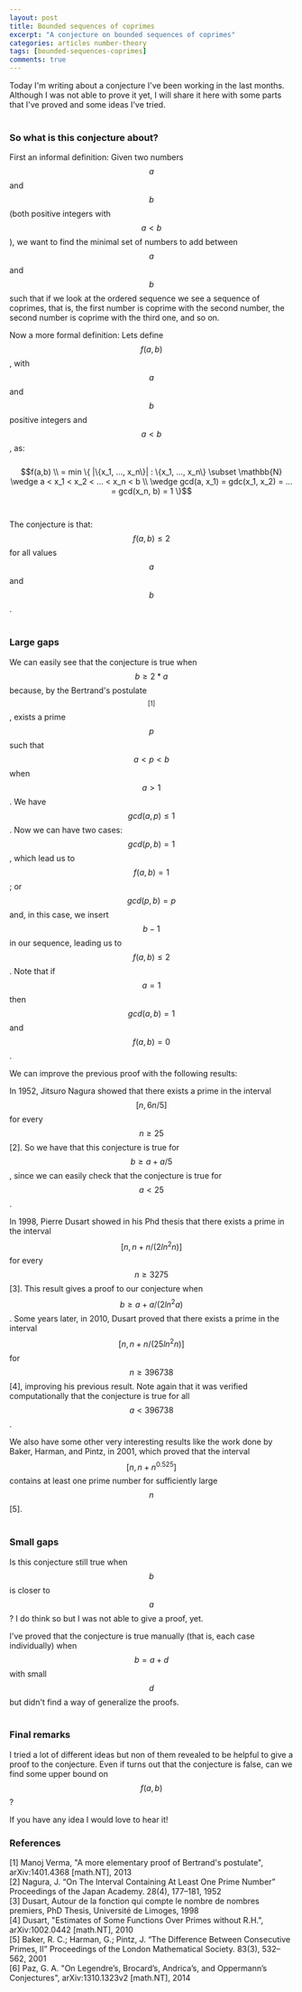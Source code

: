 ```yaml
---
layout: post
title: Bounded sequences of coprimes
excerpt: "A conjecture on bounded sequences of coprimes"
categories: articles number-theory
tags: [bounded-sequences-coprimes]
comments: true
---
```


Today I'm writing about a conjecture I've been working in the last months.
Although I was not able to prove it yet, I will share it here with some
parts that I've proved and some ideas I've tried.
<br><br>

### So what is this conjecture about?

First an informal definition: Given two numbers $$a$$ and $$b$$ (both
positive integers with $$a < b$$), we want to find the minimal set of
numbers to add between $$a$$ and $$b$$ such that if we look at the ordered
sequence we see a sequence of coprimes, that is, the first number is coprime
with the second number, the second number is coprime with the third one,
and so on.

Now a more formal definition: Lets define $$f(a,b)$$, with $$a$$ and $$b$$
positive integers and $$a < b$$, as:
<br><br>
$$f(a,b) \\ = min \{ |\{x_1, ..., x_n\}| : \{x_1, ..., x_n\} \subset \mathbb{N} \wedge a < x_1 < x_2 < ... < x_n < b \\ \wedge gcd(a, x_1) = gdc(x_1, x_2) = ... = gcd(x_n, b) = 1 \}$$<br>
<br>
The conjecture is that: $$f(a,b) \leq 2$$ for all values $$a$$ and $$b$$.
<br><br>

### Large gaps

We can easily see that the conjecture is true when $$b \geq 2*a$$ because,
by the Bertrand's postulate $$^{[1]}$$, exists a prime $$p$$ such that $$a < p < b$$
when $$a > 1$$. We have $$gcd(a,p) \leq 1$$. Now we can have two cases:
$$gcd(p,b) = 1$$ , which lead us to $$f(a,b) = 1$$; or $$gcd(p,b) = p$$
and, in this case, we insert $$b - 1$$ in our sequence, leading us to
$$f(a,b) \leq 2$$. Note that if $$a = 1$$ then $$gcd(a,b) = 1$$ and
$$f(a,b) = 0$$.

We can improve the previous proof with the following results:

In 1952, Jitsuro Nagura showed that there exists a prime in the interval
$$[n, 6n/5]$$ for every $$n \geq 25$$ [2]. So we have that this conjecture
is true for $$b \geq a + a/5$$, since we can easily check that the conjecture
is true for $$a < 25$$.

In 1998, Pierre Dusart showed in his Phd thesis that there exists a prime
in the interval $$[n, n + n/(2ln^2n)]$$ for every $$n \geq 3 275$$ [3].
This result gives a proof to our conjecture when $$b \geq a + a/(2ln^2a)$$.
Some years later, in 2010, Dusart proved that there exists a prime in the
interval $$[n, n + n/(25ln^2n)]$$ for $$n \geq 396 738$$ [4], improving his
previous result. Note again that it was verified computationally that the
conjecture is true for all $$a < 396 738$$.

We also have some other very interesting results like the work done by
Baker, Harman, and Pintz, in 2001, which proved that the interval
$$[n, n + n^{0.525}]$$ contains at least one prime number for sufficiently
large $$n$$ [5]. 
<br><br>

### Small gaps

Is this conjecture still true when $$b$$ is closer to $$a$$? I do think so
but I was not able to give a proof, yet.

I've proved that the conjecture is true manually (that is, each case
individually) when $$b = a + d$$ with small $$d$$ but didn't find a way
of generalize the proofs.
<br><br>

### Final remarks

I tried a lot of different ideas but non of them revealed to be helpful
to give a proof to the conjecture. Even if turns out that the conjecture is false,
can we find some upper bound on $$f(a,b)$$?

If you have any idea I would love to hear it!


### References
[1] Manoj Verma, "A more elementary proof of Bertrand's postulate", arXiv:1401.4368 [math.NT], 2013<br>
[2] Nagura, J. “On The Interval Containing At Least One Prime Number” Proceedings of the Japan Academy. 28(4), 177–181, 1952<br>
[3] Dusart, Autour de la fonction qui compte le nombre de nombres premiers, PhD Thesis, Université de Limoges, 1998<br>
[4] Dusart, "Estimates of Some Functions Over Primes without R.H.", arXiv:1002.0442 [math.NT], 2010<br>
[5] Baker, R. C.; Harman, G.; Pintz, J. “The Difference Between Consecutive Primes, II” Proceedings of the London Mathematical Society. 83(3), 532–562, 2001<br>
[6] Paz, G. A. "On Legendre’s, Brocard’s, Andrica’s, and Oppermann’s Conjectures", arXiv:1310.1323v2 [math.NT], 2014<br>